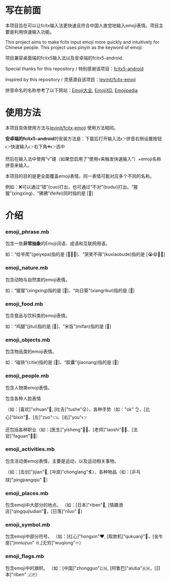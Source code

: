 # 写在前面
本项目旨在可以让fcitx输入法更快速且符合中国人直觉地输入emoji表情。项目主要是利用快速输入功能。

This project aims to make fcitx input emoji more quickly and intuitively for Chinese people. 
This project uses pinyin as the keyword of emoji.

项目兼容桌面端的fcitx5输入法以及安卓端的fcitx5-android.

Special thanks for this repository / 特别感谢该项目：[fcitx5-android](https://github.com/fcitx5-android/fcitx5-android)

Inspired by this repository / 灵感源自该项目：[levinit/fcitx-emoji](https://github.com/levinit/fcitx-emoji)

拼音命名的名称参考了以下网站：[Emoji大全](http://emojidaquan.com/), [EmojiXD](https://emojixd.com/), [Emojipedia](https://emojipedia.org/)

# 使用方法

本项目具体使用方法与[levinit/fcitx-emoji](https://github.com/levinit/fcitx-emoji) 使用方法相同。

**安卓端的fcitx5-android**的安装方法是：下载后打开输入法👉拼音右侧设置按钮👉快速输入👉右下角➕👉选中

然后在输入法中使用“v”键（如果您启用了“使用v来触发快速输入”）+emoji名称拼音来输入。

本项目的目的是更全面覆盖emoji表情，同一表情可能对应多个不同的名称。

例如：❌可以通过“错”(cuo)打出，也可通过“不对”(budui)打出。“猩猩”(xingxing)、“狒狒”(feifei)同时指的是 [🦍]

# 介绍

### emoji_phrase.mb

包含一些**非常抽象**的Emoji词语、成语和互联网用语。


如：“给爷爬”(geiyepa)指的是 [🤲👴🐛]、“哭笑不得”(kuxiaobude)指的是 [😭😄🙅🉐]

### emoji_nature.mb

包含动物与自然类的emoji表情。

如：“猩猩”(xingxing)指的是 [🦍]、“向日葵”(xiangrikui)指的是 [🌻]

### emoji_food.mb

包含食品与饮料类的emoji表情。

如：“鸡腿”(jitui)指的是 [🍗]、“米饭”(mifan)指的是 [🍚]

### emoji_objects.mb

包含物品类的emoji表情。

如：“磁铁”(citie)指的是 [🧲]、“胶囊”(jiaonang)指的是 [💊]

### emoji_people.mb

包含人物类emoji表情。

包含各种人脸表情

（如：[喜欢]"xihuan"🥰, [吐舌]"tushe"😛）、各种手势（如："ok" 👌、[比心]"bixin"🫰、[左]"zuo"👈、[右]"you"👉

还包括各种职业（如：[医生]"yisheng"🧑‍⚕️、[老师]"laoshi"🧑‍🏫、[法官]"faguan"🧑‍⚖️）

### emoji_activities.mb

包含活动类emoji表情，主要是运动，以及运动相关事物。

（如：[击剑]"jijian"🤺, [冲浪]"chonglang"🏄）、各种物品（如：[乒乓球]"pingpangqiu" 🏓）

### emoji_places.mb

包含emoji中大部分的地点。
（如：[日本]"riben"🗾, [情趣酒店]"qingqujiudian"🏩，[日落]"riluo" 🌇）

### emoji_symbol.mb

包含emoji中部分符号。
（如：[红心]"hongxin"❤️, [取款机]"qukuanji"🏧，[金牛座]"jinniuzuo" ♉,[无穷]"wuqiong"♾️）

### emoji_flags.mb

包含emoji中的旗帜。
（如：[中国]"zhongguo"🇨🇳, [阿鲁巴]"aluba"🇦🇼，[日本]"riben" 🇯🇵）